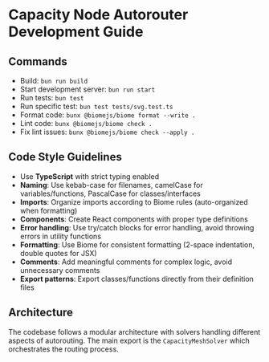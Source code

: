 # Capacity Node Autorouter Development Guide

## Commands
- Build: `bun run build`
- Start development server: `bun run start`
- Run tests: `bun test`
- Run specific test: `bun test tests/svg.test.ts`
- Format code: `bunx @biomejs/biome format --write .`
- Lint code: `bunx @biomejs/biome check .`
- Fix lint issues: `bunx @biomejs/biome check --apply .`

## Code Style Guidelines
- Use **TypeScript** with strict typing enabled
- **Naming**: Use kebab-case for filenames, camelCase for variables/functions, PascalCase for classes/interfaces
- **Imports**: Organize imports according to Biome rules (auto-organized when formatting)
- **Components**: Create React components with proper type definitions
- **Error handling**: Use try/catch blocks for error handling, avoid throwing errors in utility functions
- **Formatting**: Use Biome for consistent formatting (2-space indentation, double quotes for JSX)
- **Comments**: Add meaningful comments for complex logic, avoid unnecessary comments
- **Export patterns**: Export classes/functions directly from their definition files

## Architecture
The codebase follows a modular architecture with solvers handling different aspects of autorouting. The main export is the `CapacityMeshSolver` which orchestrates the routing process.